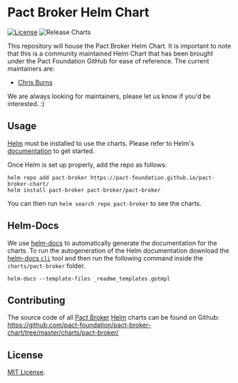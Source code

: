 # Pact Broker Helm Chart

[![License](https://img.shields.io/badge/License-MIT-blue.svg)](https://opensource.org/licenses/MIT) ![Release Charts](https://github.com/pact-foundation/pact-broker-chart/workflows/Release%20Charts/badge.svg?branch=master)

This repository will house the Pact Broker Helm Chart. It is important to note that this is a community maintained Helm Chart that has been brought under the Pact Foundation GitHub for ease of reference. The current maintainers are:

- [Chris Burns](https://github.com/ChrisJBurns)

We are always looking for maintainers, please let us know if you'd be interested. :)

## Usage

[Helm](https://helm.sh) must be installed to use the charts.
Please refer to Helm's [documentation](https://helm.sh/docs/) to get started.

Once Helm is set up properly, add the repo as follows:

```console
helm repo add pact-broker https://pact-foundation.github.io/pact-broker-chart/
helm install pact-broker pact-broker/pact-broker
```

You can then run `helm search repo pact-broker` to see the charts.

## Helm-Docs
We use [helm-docs](https://github.com/norwoodj/helm-docs) to automatically generate the documentation for the charts. To run the autogeneration of the Helm documentation download the [helm-docs `cli`](https://github.com/norwoodj/helm-docs) tool and then run the following command inside the `charts/pact-broker` folder.

```console
helm-docs --template-files _readme_templates.gotmpl
```

## Contributing

The source code of all [Pact Broker](https://docs.pact.io/pact_broker/overview) [Helm](https://helm.sh) charts can be found on Github: <https://github.com/pact-foundation/pact-broker-chart/tree/master/charts/pact-broker/>

## License

[MIT License](https://github.com/pact-foundation/pact-broker-chart/blob/master/LICENSE).
